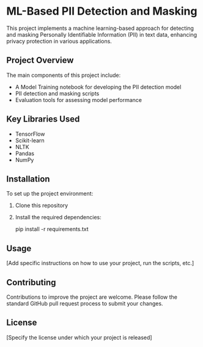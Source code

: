 # ML-Based PII Detection and Masking

This project implements a machine learning-based approach for detecting and masking Personally Identifiable Information (PII) in text data, enhancing privacy protection in various applications.

## Project Overview

The main components of this project include:
- A Model Training notebook for developing the PII detection model
- PII detection and masking scripts
- Evaluation tools for assessing model performance

## Key Libraries Used

- TensorFlow
- Scikit-learn
- NLTK
- Pandas
- NumPy

## Installation

To set up the project environment:

1. Clone this repository
2. Install the required dependencies:
   
   pip install -r requirements.txt
   

## Usage

[Add specific instructions on how to use your project, run the scripts, etc.]

## Contributing

Contributions to improve the project are welcome. Please follow the standard GitHub pull request process to submit your changes.

## License

[Specify the license under which your project is released]
